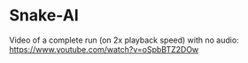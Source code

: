 # Snake-AI
Video of a complete run (on 2x playback speed) with no audio: https://www.youtube.com/watch?v=oSpbBTZ2DOw

